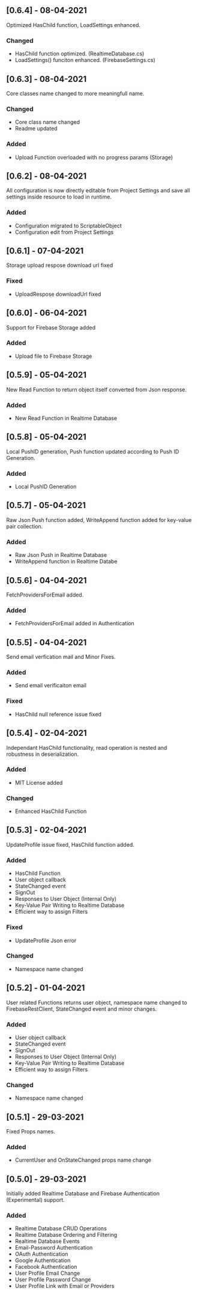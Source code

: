 ## [0.6.4] - 08-04-2021

Optimized HasChild function, LoadSettings enhanced. 

### Changed
- HasChild function optimized. (RealtimeDatabase.cs)
- LoadSettings() funciton enhanced. (FirebaseSettings.cs)

## [0.6.3] - 08-04-2021

Core classes name changed to more meaningfull name. 

### Changed
- Core class name changed
- Readme updated

### Added
- Upload Function overloaded with no progress params (Storage)

## [0.6.2] - 08-04-2021

All configuration is now directly editable from Project Settings and save all settings inside resource to load in runtime. 

### Added
- Configuration migrated to ScriptableObject
- Configuration edit from Project Settings

## [0.6.1] - 07-04-2021

Storage upload respose download url fixed

### Fixed

- UploadRespose downloadUrl fixed

## [0.6.0] - 06-04-2021

Support for Firebase Storage added

### Added

- Upload file to Firebase Storage

## [0.5.9] - 05-04-2021

New Read Function to return object itself converted from Json response.

### Added

- New Read Function in Realtime Database

## [0.5.8] - 05-04-2021

Local PushID generation, Push function updated according to Push ID Generation.

### Added

- Local PushID Generation

## [0.5.7] - 05-04-2021

Raw Json Push function added, WriteAppend function added for key-value pair collection.

### Added

- Raw Json Push in Realtime Database
- WriteAppend function in Realtime Databe

## [0.5.6] - 04-04-2021

FetchProvidersForEmail added.

### Added

- FetchProvidersForEmail added in Authentication

## [0.5.5] - 04-04-2021

Send email verfication mail and Minor Fixes.

### Added

- Send email verificaiton email

### Fixed

- HasChild null reference issue fixed

## [0.5.4] - 02-04-2021

Independant HasChild functionality, read operation is nested and robustness in deserialization.

### Added

- MIT License added

### Changed

- Enhanced HasChild Function

## [0.5.3] - 02-04-2021

UpdateProfile issue fixed, HasChild function added.

### Added

- HasChild Function
- User object callback
- StateChanged event
- SignOut
- Responses to User Object (Internal Only)
- Key-Value Pair Writing to Realtime Database
- Efficient way to assign Filters

### Fixed

- UpdateProfile Json error

### Changed

- Namespace name changed

## [0.5.2] - 01-04-2021

User related Functions returns user object, namespace name changed to FirebaseRestClient, StateChanged event and minor changes.

### Added

- User object callback
- StateChanged event
- SignOut
- Responses to User Object (Internal Only)
- Key-Value Pair Writing to Realtime Database
- Efficient way to assign Filters

### Changed

- Namespace name changed

## [0.5.1] - 29-03-2021

Fixed Props names.

### Added

- CurrentUser and OnStateChanged props name change

## [0.5.0] - 29-03-2021

Initially added Realtime Database and Firebase Authentication (Experimental) support.

### Added

- Realtime Database CRUD Operations
- Realtime Database Ordering and Filtering
- Realtime Database Events
- Email-Password Authentication
- OAuth Authentication
- Google Authentication
- Facebook Authentication
- User Profile Email Change
- User Profile Password Change
- User Profile Link with Email or Providers

